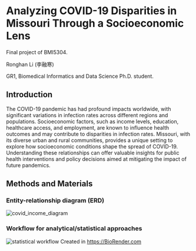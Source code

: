 # Analyzing COVID-19 Disparities in Missouri Through a Socioeconomic Lens
Final project of BMI5304.

Ronghan Li (李融寒)

GR1, Biomedical Informatics and Data Science Ph.D. student.

## Introduction
The COVID-19 pandemic has had profound impacts worldwide, with significant variations in infection rates across different regions and populations. Socioeconomic factors, such as income levels, education, healthcare access, and employment, are known to influence health outcomes and may contribute to disparities in infection rates. Missouri, with its diverse urban and rural communities, provides a unique setting to explore how socioeconomic conditions shape the spread of COVID-19. Understanding these relationships can offer valuable insights for public health interventions and policy decisions aimed at mitigating the impact of future pandemics.

## Methods and Materials
### Entity-relationship diagram (ERD)
![covid_income_diagram](https://github.com/user-attachments/assets/163cf45b-80fa-4331-b3e5-d3c482abeb5f)

### Workflow for analytical/statistical approaches
![statistical workflow](https://github.com/user-attachments/assets/ad647255-4017-43ba-921b-f8da15d38de8)
Created in https://BioRender.com
